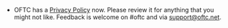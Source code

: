   * OFTC has a [Privacy Policy](/Privacy_Policy/) now. Please review it for
    anything that you might not like. Feedback is welcome on #oftc and via
    support@oftc.net.
